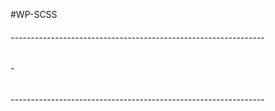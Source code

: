 #WP-SCSS

###### ---------------------------------------------------------------
###### - 
###### ---------------------------------------------------------------